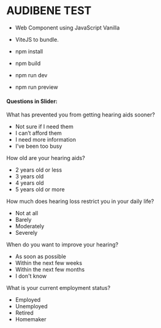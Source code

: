 # AUDIBENE TEST

- Web Component using JavaScript Vanilla
- ViteJS to bundle. 

- npm install
- npm build
- npm run dev
- npm run preview


#### Questions in Slider:

What has prevented you from getting hearing aids sooner?
- Not sure if I need them
- I can’t afford them
- I need more information
- I’ve been too busy

How old are your hearing aids?
- 2 years old or less
- 3 years old
- 4 years old
- 5 years old or more

How much does hearing loss restrict you in your daily life?
- Not at all
- Barely
- Moderately
- Severely

When do you want to improve your hearing?
- As soon as possible
- Within the next few weeks
- Within the next few months
- I don't know

What is your current employment status?
- Employed
- Unemployed
- Retired
- Homemaker